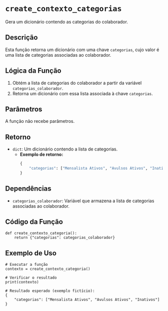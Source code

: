 # `create_contexto_categorias`

Gera um dicionário contendo as categorias do colaborador.

## Descrição

Esta função retorna um dicionário com uma chave `categorias`, cujo valor é uma lista de categorias associadas ao colaborador.

## Lógica da Função

1. Obtém a lista de categorias do colaborador a partir da variável `categorias_colaborador`.
2. Retorna um dicionário com essa lista associada à chave `categorias`.

## Parâmetros

A função não recebe parâmetros.

## Retorno

- `dict`: Um dicionário contendo a lista de categorias.
  - **Exemplo de retorno:**
    ```python
    {
        "categorias": ["Mensalista Ativos", "Avulsos Ativos", "Inativos"]
    }
    ```

## Dependências

- `categorias_colaborador`: Variável que armazena a lista de categorias associadas ao colaborador.

## Código da Função

```{.py3 linenums="1"}
def create_contexto_categoria():
    return {"categorias": categorias_colaborador}
```

## Exemplo de Uso

```{.py3 linenums="1" hl_lines="8-10"}
# Executar a função
contexto = create_contexto_categoria()

# Verificar o resultado
print(contexto)

# Resultado esperado (exemplo fictício):
{
    "categorias": ["Mensalista Ativos", "Avulsos Ativos", "Inativos"]
}
```
